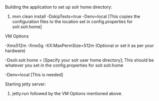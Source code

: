 Building the application to set up solr home directory:

1. mvn clean install -DskipTests=true -Denv=local [This copies the configuration files to the location set in config.properties for solr.solr.home]


VM Options

-Xms512m -Xmx5g -XX:MaxPermSize=512m (Optional or set it as per your hardware)

-Dsolr.solr.home = [Specify your solr user home directory]; This should be whatever you set in the config.properties for solr.solr.home
 
-Denv=local [This is needed]
 
 
 Starting jetty server:
 
 1. jetty:run followed by the VM Options mentioned above.